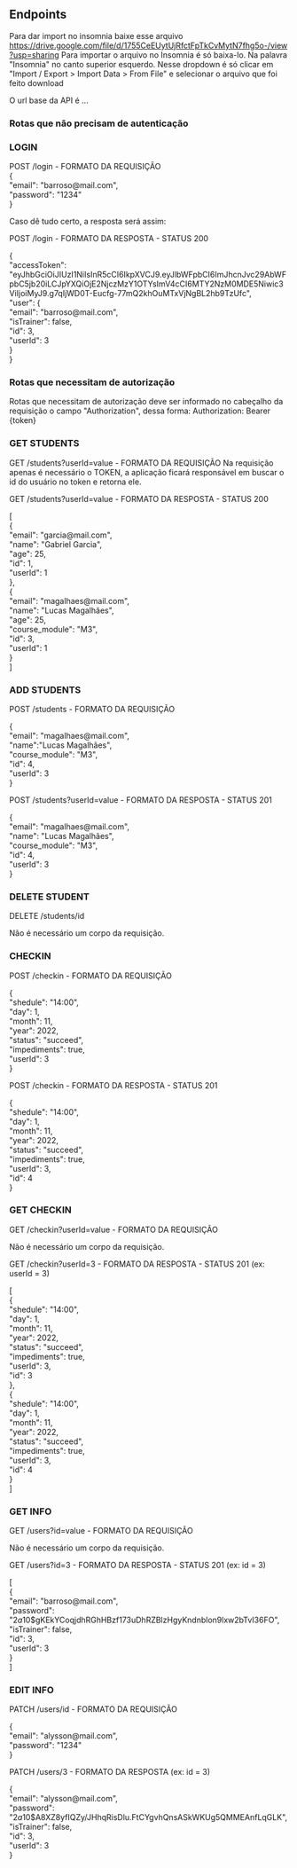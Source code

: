 
## Endpoints
Para dar import no insomnia baixe esse arquivo https://drive.google.com/file/d/1755CeEUytUjRfctFpTkCvMytN7fhg5o-/view?usp=sharing
Para importar o arquivo no Insomnia é só baixa-lo. Na palavra "Insomnia" no canto superior esquerdo. Nesse dropdown é só clicar em "Import / Export > Import Data > From File" e selecionar o arquivo que foi feito download

O url base da API é ...

### Rotas que não precisam de autenticação

### LOGIN
POST /login - FORMATO DA REQUISIÇÃO
<br/>
{<br/>
       "email": "barroso<span>@mail.<span>com",<br/>
       "password": "1234"<br/>
}<br/>

Caso dê tudo certo, a resposta será assim:

POST /login - FORMATO DA RESPOSTA - STATUS 200

{<br/>
	"accessToken": "eyJhbGciOiJIUzI1NiIsInR5cCI6IkpXVCJ9.eyJlbWFpbCI6ImJhcnJvc29AbWFpbC5jb20iLCJpYXQiOjE2NjczMzY1OTYsImV4cCI6MTY2NzM0MDE5Niwic3ViIjoiMyJ9.g7qIjWD0T-Eucfg-77mQ2khOuMTxVjNgBL2hb9TzUfc",<br/>
"user": {<br/>
             "email": "ba<span>rros</span>o<span>@mail.c</span>om",<br/>
	     "isTrainer": false,<br/>
	     "id": 3,<br/>
	     "userId": 3<br/>
	}<br/>
}<br/>

### Rotas que necessitam de autorização
Rotas que necessitam de autorização deve ser informado no cabeçalho da requisição o campo "Authorization", dessa forma: Authorization: Bearer {token}

### GET STUDENTS
GET /students?userId=value - FORMATO DA REQUISIÇÃO
Na requisição apenas é necessário o TOKEN, a aplicação ficará responsável em buscar o id do usuário no token e retorna ele.

GET /students?userId=value - FORMATO DA RESPOSTA - STATUS 200

[<br/>
	{<br/>
		"email": "garcia<span>@mail.</span>com",<br/>
		"name": "Gabriel Garcia",<br/>
		"age": 25,<br/>
		"id": 1,<br/>
		"userId": 1<br/>
	},<br/>
	{<br/>
		"email": "maga<span>lhaes@mail.</span>com",<br/>
		"name": "Lucas Magalhães",<br/>
		"age": 25,<br/>
		"course_module": "M3",<br/>
		"id": 3,<br/>
		"userId": 1<br/>
	}<br/>
]<br/>

### ADD STUDENTS
POST /students - FORMATO DA REQUISIÇÃO

{<br/>
"email": "maga<span>lhaes@mail.</span>com",<br/>
  "name":"Lucas Magalhães",<br/>
"course_module": "M3",<br/>
  "id": 4,<br/>
  "userId": 3<br/>
}<br/>

POST /students?userId=value - FORMATO DA RESPOSTA - STATUS 201

{<br/>
	"email": "magal<span>haes@mail.</span>com",<br/>
	"name": "Lucas Magalhães",<br/>
	"course_module": "M3",<br/>
	"id": 4,<br/>
	"userId": 3<br/>
}<br/>

### DELETE STUDENT
DELETE /students/id

Não é necessário um corpo da requisição.

### CHECKIN
POST /checkin - FORMATO DA REQUISIÇÃO

{<br/>
	"shedule": "14:00",<br/>
	"day": 1,<br/>
	"month": 11,<br/>
	"year": 2022,<br/>
	"status": "succeed",<br/>
	"impediments": true,<br/>
	"userId": 3<br/>
}<br/>

POST /checkin - FORMATO DA RESPOSTA - STATUS 201

{<br/>
	"shedule": "14:00",<br/>
	"day": 1,<br/>
	"month": 11,<br/>
	"year": 2022,<br/>
	"status": "succeed",<br/>
	"impediments": true,<br/>
	"userId": 3,<br/>
	"id": 4<br/>
}<br/>

### GET CHECKIN
GET /checkin?userId=value - FORMATO DA REQUISIÇÃO

Não é necessário um corpo da requisição. 

GET /checkin?userId=3 - FORMATO DA RESPOSTA - STATUS 201 (ex: userId = 3)

[<br/>
	{<br/>
		"shedule": "14:00",<br/>
		"day": 1,<br/>
		"month": 11,<br/>
		"year": 2022,<br/>
		"status": "succeed",<br/>
		"impediments": true,<br/>
		"userId": 3,<br/>
		"id": 3<br/>
	},<br/>
	{<br/>
		"shedule": "14:00",<br/>
		"day": 1,<br/>
		"month": 11,<br/>
		"year": 2022,<br/>
		"status": "succeed",<br/>
		"impediments": true,<br/>
		"userId": 3,<br/>
		"id": 4<br/>
	}<br/>
]<br/>

### GET INFO
GET /users?id=value - FORMATO DA REQUISIÇÃO

Não é necessário um corpo da requisição. 

GET /users?id=3  - FORMATO DA RESPOSTA - STATUS 201 (ex: id = 3)

[<br/>
	{<br/>
		"email": "barros<span>o@mail.</span>com",<br/>
		"password": "$2a$10$gKEkYCoqjdhRGhHBzf173uDhRZBlzHgyKndnblon9lxw2bTvI36FO",<br/>
		"isTrainer": false,<br/>
		"id": 3,<br/>
		"userId": 3<br/>
	}<br/>
]<br/>

### EDIT INFO
PATCH /users/id - FORMATO DA REQUISIÇÃO

{<br/>
	"email": "aly<span>sson@mail.</span>com",<br/>
  "password": "1234"<br/>
}<br/>

PATCH /users/3 - FORMATO DA RESPOSTA (ex: id = 3)

{<br/>
	"email": "alys<span>son@mail.</span>com",<br/>
	"password": "$2a$10$A8XZ8yfIQZy/JHhqRisDlu.FtCYgvhQnsASkWKUg5QMMEAnfLqGLK",<br/>
	"isTrainer": false,<br/>
	"id": 3,<br/>
	"userId": 3<br/>
}<br/>
